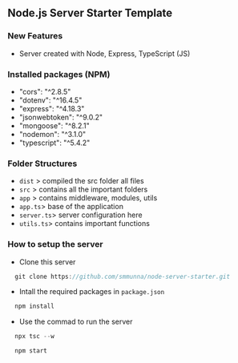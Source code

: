 ## Node.js Server Starter Template

### New Features
   - Server created with Node, Express, TypeScript (JS)

### Installed packages (NPM)
   - "cors": "^2.8.5"
   - "dotenv": "^16.4.5"
   - "express": "^4.18.3"
   - "jsonwebtoken": "^9.0.2"
   - "mongoose": "^8.2.1"
   - "nodemon": "^3.1.0"
   - "typescript": "^5.4.2"

### Folder Structures
   - `dist` > compiled the src folder all files
   - `src` > contains all the important folders
   - `app` > contains middleware, modules, utils
   - `app.ts`> base of the application
   - `server.ts`> server configuration here
   - `utils.ts`> contains important functions

### How to setup the server

   - Clone this server
  ```javascript
    git clone https://github.com/smmunna/node-server-starter.git
  ```
   - Intall the required packages in `package.json`
  ```javascript
    npm install
  ```
   - Use the commad to run the server
  ```javascript
    npx tsc --w
  ```
  ```javascript
    npm start
  ```